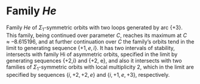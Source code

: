 # Family *He*

Family $He$ of $\Sigma_1$-symmetric orbits with two 
loops generated by arc $\{+3\}$. This family, being continued over parameter $C$, reaches its maximum at $С \approx –8.615196$, and at further continuation over $С$ the family’s orbits tend in the limit 
to generating sequence $\{+1, е, i\}$. It has two intervals of 
stability, intersects with family Hi of asymmetric orbits, specified in the limit by generating sequences {+2,i} and {+2, е}, and also it intersects with two families of $\Sigma_1$-symmetric orbits with local multiplicity 2, which in the limit are specified by sequences $\{i, +2, +2, е\}$ and $\{i, +1, е, +3\}$, respectively.


